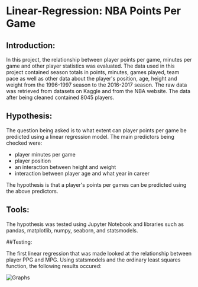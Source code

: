 # Linear-Regression: NBA Points Per Game 

## Introduction:

  In this project, the relationship between player points per game, minutes per game and other player statistics was evaluated. The data used in this project contained season totals in points, minutes, games played, team pace as well as other data about the player's position, age, height and weight from the 1996-1997 season to the 2016-2017 season. The raw data was retrieved from datasets on Kaggle and from the NBA website. The data after being cleaned contained 8045 players.
  
## Hypothesis:

The question being asked is to what extent can player points per game be predicted using a linear regression model. The main predictors being checked were: 
- player minutes per game
- player position 
- an interaction between height and weight
- interaction between player age and what year in career 

The hypothesis is that a player's points per games can be predicted using the above predictors. 

## Tools: 

The hypothesis was tested using Jupyter Notebook and libraries such as pandas, matplotlib, numpy, seaborn, and statsmodels.

##Testing: 

The first linear regression that was made looked at the relationship between player PPG and MPG. Using statsmodels and the ordinary least squares function, the following results occured: 

![Graphs](https://github.com/codekorn/mod_1_movies/blob/master/graphs/World%20Wide%20Gross%20vs%20Metascore.png)
